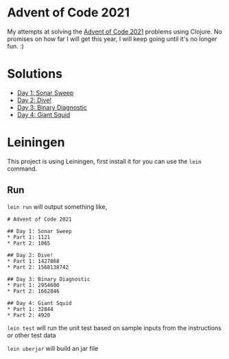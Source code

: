 # Advent of Code 2021

My attempts at solving the [Advent of Code 2021](https://adventofcode.com/2021) problems using Clojure.
No promises on how far I will get this year, I will keep going until it's no longer fun. :) 

# Solutions
* [Day 1: Sonar Sweep](src/aoc_2021/day1.clj)
* [Day 2: Dive!](src/aoc_2021/day2.clj)
* [Day 3: Binary Diagnostic](src/aoc_2021/day3.clj)
* [Day 4: Giant Squid](src/aoc_2021/day4.clj)

# Leiningen
This project is using Leiningen, first install it for you can use the `lein` command.

## Run
`lein run` will output something like, 

```
# Advent of Code 2021

## Day 1: Sonar Sweep
* Part 1: 1121
* Part 2: 1065

## Day 2: Dive!
* Part 1: 1427868
* Part 2: 1568138742

## Day 3: Binary Diagnostic
* Part 1: 2954600
* Part 2: 1662846

## Day 4: Giant Squid
* Part 1: 32844
* Part 2: 4920
```

`lein test` will run the unit test based on sample inputs from the instructions or other test data

`lein uberjar` will build an jar file